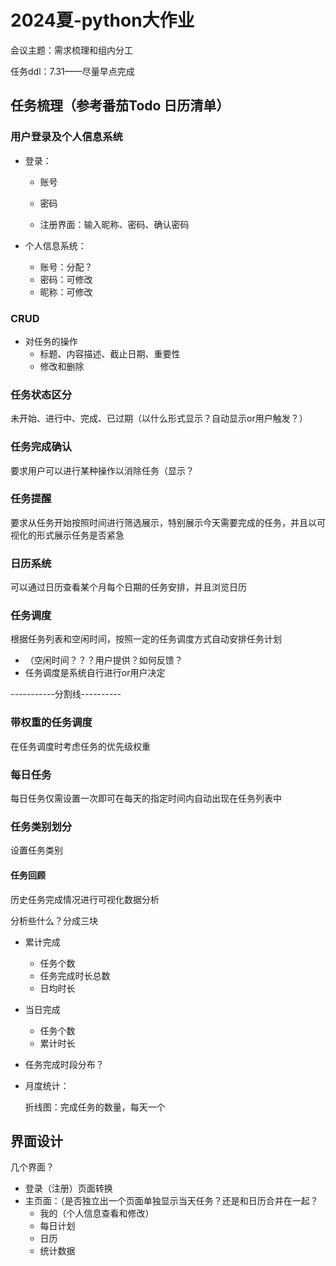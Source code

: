 # 2024夏-python大作业

会议主题：需求梳理和组内分工

任务ddl：7.31——尽量早点完成

## 任务梳理（参考番茄Todo 日历清单）

### 用户登录及个人信息系统

+ 登录：

  + 账号

  + 密码
  + 注册界面：输入昵称、密码、确认密码

+ 个人信息系统：

  + 账号：分配？
  + 密码：可修改
  + 昵称：可修改

### CRUD

+ 对任务的操作
  + 标题、内容描述、截止日期、重要性
  + 修改和删除

### 任务状态区分

未开始、进⾏中、完成、已过期（以什么形式显示？自动显示or用户触发？）

### 任务完成确认

要求用户可以进行某种操作以消除任务（显示？

### 任务提醒

要求从任务开始按照时间进行筛选展示，特别展示今天需要完成的任务，并且以可视化的形式展示任务是否紧急

### 日历系统

可以通过日历查看某个月每个日期的任务安排，并且浏览日历

### 任务调度

根据任务列表和空闲时间，按照一定的任务调度方式自动安排任务计划

+ （空闲时间？？？用户提供？如何反馈？
+ 任务调度是系统自行进行or用户决定

-----------分割线----------

### 带权重的任务调度

在任务调度时考虑任务的优先级权重

### 每日任务

每日任务仅需设置一次即可在每天的指定时间内自动出现在任务列表中

### 任务类别划分

设置任务类别

#### 任务回顾

历史任务完成情况进行可视化数据分析

分析些什么？分成三块

+ 累计完成

  + 任务个数
  + 任务完成时长总数
  + 日均时长

+ 当日完成

  + 任务个数
  + 累计时长

+ 任务完成时段分布？

+ 月度统计：

  折线图：完成任务的数量，每天一个

## 界面设计

几个界面？

+ 登录（注册）页面转换
+ 主页面：（是否独立出一个页面单独显示当天任务？还是和日历合并在一起？
  + 我的（个人信息查看和修改）
  + 每日计划
  + 日历
  + 统计数据



